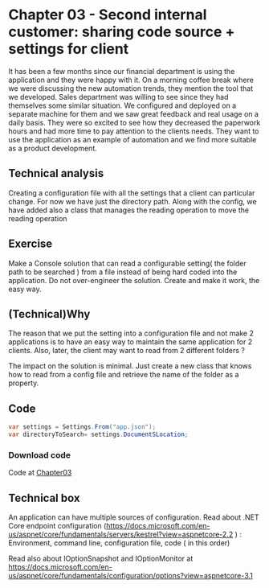 # Chapter 03 - Second internal customer: sharing code source + settings for client

It has been a few months since our financial department is using the application and they were happy with it. On a morning coffee break where we were discussing the new automation trends, they mention the tool that we developed. Sales department was willing to see since they had themselves some similar situation.
We configured and deployed on a separate machine for them and we saw great feedback and real usage on a daily basis. They were so excited to see how they decreased the paperwork hours and had more time to pay attention to the clients needs.
They want to use the application as an example of automation and we find more suitable as a product development.

## Technical analysis

Creating a configuration file with all the settings that a client can particular change. For now we have just the directory path. Along with the config, we have added also a class that manages the reading operation to move the reading operation

## Exercise 
Make a Console solution that can read a configurable setting( the folder path to be searched ) from a file instead of being hard coded into the application. Do not over-engineer the solution. Create and make it work, the easy way.

## (Technical)Why
The reason that we put the setting into a configuration file and not make 2 applications is to have an easy way to maintain the same application for 2 clients. Also, later, the client may want to read from 2 different folders ?

The impact on the solution is minimal. Just create a new class that knows how to read from a config file and retrieve the name of the folder as a property.

## Code

```csharp
var settings = Settings.From("app.json");
var directoryToSearch= settings.DocumentSLocation;
```
### Download code 
Code at [Chapter03](https://ignatandrei.github.io/console_to_saas/sources/Chapter03.zip)


## Technical box
An application can have multiple sources of configuration.
Read about .NET Core endpoint configuration (https://docs.microsoft.com/en-us/aspnet/core/fundamentals/servers/kestrel?view=aspnetcore-2.2 ) : Environment, command line, configuration file, code ( in this order)

Read also about IOptionSnapshot and IOptionMonitor at https://docs.microsoft.com/en-us/aspnet/core/fundamentals/configuration/options?view=aspnetcore-3.1 




